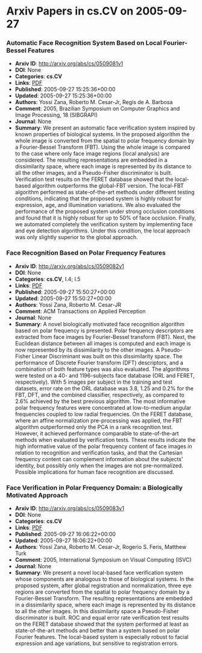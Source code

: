 # Arxiv Papers in cs.CV on 2005-09-27
### Automatic Face Recognition System Based on Local Fourier-Bessel Features
- **Arxiv ID**: http://arxiv.org/abs/cs/0509081v1
- **DOI**: None
- **Categories**: **cs.CV**
- **Links**: [PDF](http://arxiv.org/pdf/cs/0509081v1)
- **Published**: 2005-09-27 15:25:36+00:00
- **Updated**: 2005-09-27 15:25:36+00:00
- **Authors**: Yossi Zana, Roberto M. Cesar-Jr, Regis de A. Barbosa
- **Comment**: 2005, Brazilian Symposium on Computer Graphics and Image Processing,
  18 (SIBGRAPI)
- **Journal**: None
- **Summary**: We present an automatic face verification system inspired by known properties of biological systems. In the proposed algorithm the whole image is converted from the spatial to polar frequency domain by a Fourier-Bessel Transform (FBT). Using the whole image is compared to the case where only face image regions (local analysis) are considered. The resulting representations are embedded in a dissimilarity space, where each image is represented by its distance to all the other images, and a Pseudo-Fisher discriminator is built. Verification test results on the FERET database showed that the local-based algorithm outperforms the global-FBT version. The local-FBT algorithm performed as state-of-the-art methods under different testing conditions, indicating that the proposed system is highly robust for expression, age, and illumination variations. We also evaluated the performance of the proposed system under strong occlusion conditions and found that it is highly robust for up to 50% of face occlusion. Finally, we automated completely the verification system by implementing face and eye detection algorithms. Under this condition, the local approach was only slightly superior to the global approach.



### Face Recognition Based on Polar Frequency Features
- **Arxiv ID**: http://arxiv.org/abs/cs/0509082v1
- **DOI**: None
- **Categories**: **cs.CV**, I.4; I.5
- **Links**: [PDF](http://arxiv.org/pdf/cs/0509082v1)
- **Published**: 2005-09-27 15:50:27+00:00
- **Updated**: 2005-09-27 15:50:27+00:00
- **Authors**: Yossi Zana, Roberto M. Cesar-JR
- **Comment**: ACM Transactions on Applied Perception
- **Journal**: None
- **Summary**: A novel biologically motivated face recognition algorithm based on polar frequency is presented. Polar frequency descriptors are extracted from face images by Fourier-Bessel transform (FBT). Next, the Euclidean distance between all images is computed and each image is now represented by its dissimilarity to the other images. A Pseudo-Fisher Linear Discriminant was built on this dissimilarity space. The performance of Discrete Fourier transform (DFT) descriptors, and a combination of both feature types was also evaluated. The algorithms were tested on a 40- and 1196-subjects face database (ORL and FERET, respectively). With 5 images per subject in the training and test datasets, error rate on the ORL database was 3.8, 1.25 and 0.2% for the FBT, DFT, and the combined classifier, respectively, as compared to 2.6% achieved by the best previous algorithm. The most informative polar frequency features were concentrated at low-to-medium angular frequencies coupled to low radial frequencies. On the FERET database, where an affine normalization pre-processing was applied, the FBT algorithm outperformed only the PCA in a rank recognition test. However, it achieved performance comparable to state-of-the-art methods when evaluated by verification tests. These results indicate the high informative value of the polar frequency content of face images in relation to recognition and verification tasks, and that the Cartesian frequency content can complement information about the subjects' identity, but possibly only when the images are not pre-normalized. Possible implications for human face recognition are discussed.



### Face Verification in Polar Frequency Domain: a Biologically Motivated Approach
- **Arxiv ID**: http://arxiv.org/abs/cs/0509083v1
- **DOI**: None
- **Categories**: **cs.CV**
- **Links**: [PDF](http://arxiv.org/pdf/cs/0509083v1)
- **Published**: 2005-09-27 16:06:22+00:00
- **Updated**: 2005-09-27 16:06:22+00:00
- **Authors**: Yossi Zana, Roberto M. Cesar-Jr, Rogerio S. Feris, Matthew Turk
- **Comment**: 2005, International Symposium on Visual Computing (ISVC)
- **Journal**: None
- **Summary**: We present a novel local-based face verification system whose components are analogous to those of biological systems. In the proposed system, after global registration and normalization, three eye regions are converted from the spatial to polar frequency domain by a Fourier-Bessel Transform. The resulting representations are embedded in a dissimilarity space, where each image is represented by its distance to all the other images. In this dissimilarity space a Pseudo-Fisher discriminator is built. ROC and equal error rate verification test results on the FERET database showed that the system performed at least as state-of-the-art methods and better than a system based on polar Fourier features. The local-based system is especially robust to facial expression and age variations, but sensitive to registration errors.



